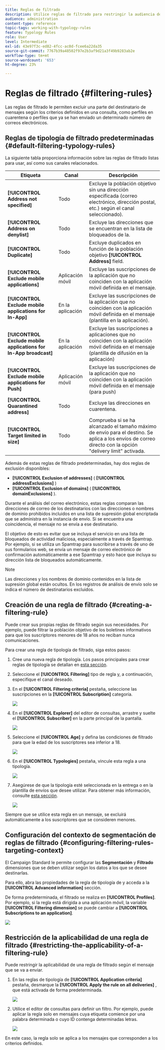 ```yaml
---
title: Reglas de filtrado
description: Utilice reglas de filtrado para restringir la audiencia de sus mensajes.
audience: administration
content-type: reference
topic-tags: working-with-typology-rules
feature: Typology Rules
role: User
level: Intermediate
exl-id: 43e97f3c-ed82-4fcc-ac0d-fcee6a22da35
source-git-commit: 7767b39a48502f97e2b3af9d21a3f49b9283ab2e
workflow-type: tm+mt
source-wordcount: '653'
ht-degree: 23%

---
```


# Reglas de filtrado {#filtering-rules}

Las reglas de filtrado le permiten excluir una parte del destinatario de mensajes según los criterios definidos en una consulta, como perfiles en cuarentena o perfiles que ya se han enviado un determinado número de correos electrónicos.

## Reglas de tipología de filtrado predeterminadas {#default-filtering-typology-rules}

La siguiente tabla proporciona información sobre las reglas de filtrado listas para usar, así como sus canales relacionados.

| Etiqueta | Canal | Descripción |
| ---------|----------|---------|
| **[!UICONTROL Address not specified]** | Todo | Excluye la población objetivo sin una dirección especificada (correo electrónico, dirección postal, etc.) según el canal seleccionado). |
| **[!UICONTROL Address on denylist]** | Todo | Excluye las direcciones que se encuentran en la lista de bloqueados de la. |
| **[!UICONTROL Duplicate]** | Todo | Excluye duplicados en función de la población objetivo **[!UICONTROL Address]** field. |
| **[!UICONTROL Exclude mobile applications]** | Aplicación móvil | Excluye las suscripciones de la aplicación que no coinciden con la aplicación móvil definida en el mensaje. |
| **[!UICONTROL Exclude mobile applications for In-App]** | En la aplicación | Excluye las suscripciones de la aplicación que no coinciden con la aplicación móvil definida en el mensaje (plantilla en la aplicación). |
| **[!UICONTROL Exclude mobile applications for In-App broadcast]** | En la aplicación | Excluye las suscripciones a aplicaciones que no coinciden con la aplicación móvil definida en el mensaje (plantilla de difusión en la aplicación) |
| **[!UICONTROL Exclude mobile applications for Push]** | Aplicación móvil | Excluye las suscripciones de la aplicación que no coinciden con la aplicación móvil definida en el mensaje (para push) |
| **[!UICONTROL Quarantined address]** | Todo | Excluye las direcciones en cuarentena. |
| **[!UICONTROL Target limited in size]** | Todo | Comprueba si se ha alcanzado el tamaño máximo de envío para el destino. Se aplica a los envíos de correo directo con la opción &quot;delivery limit&quot; activada. |

Además de estas reglas de filtrado predeterminadas, hay dos reglas de exclusión disponibles:

* **[!UICONTROL Exclusion of addresses]** ( **[!UICONTROL addressExclusions]** )
* **[!UICONTROL Exclusion of domains]** ( **[!UICONTROL domainExclusions]** ).

Durante el análisis del correo electrónico, estas reglas comparan las direcciones de correo de los destinatarios con las direcciones o nombres de dominio prohibidos incluidos en una lista de supresión global encriptada que se administra en la instancia de envío. Si se encuentra una coincidencia, el mensaje no se envía a ese destinatario.

El objetivo de esto es evitar que se incluya el servicio en una lista de bloqueados de actividad maliciosa, especialmente a través de Spamtrap. Por ejemplo, si se utiliza un Spamtrap para suscribirse a través de uno de sus formularios web, se envía un mensaje de correo electrónico de confirmación automáticamente a ese Spamtrap y esto hace que incluya su dirección lista de bloqueados automáticamente.

>[!NOTE]
>
>Las direcciones y los nombres de dominio contenidos en la lista de supresión global están ocultos. En los registros de análisis de envío solo se indica el número de destinatarios excluidos.

## Creación de una regla de filtrado {#creating-a-filtering-rule}

Puede crear sus propias reglas de filtrado según sus necesidades. Por ejemplo, puede filtrar la población objetivo de los boletines informativos para que los suscriptores menores de 18 años no reciban nunca comunicaciones.

Para crear una regla de tipología de filtrado, siga estos pasos:

1. Cree una nueva regla de tipología. Los pasos principales para crear reglas de tipología se detallan en [esta sección](../../sending/using/managing-typology-rules.md).

1. Seleccione el **[!UICONTROL Filtering]** tipo de regla y, a continuación, especifique el canal deseado.

1. En el **[!UICONTROL Filtering criteria]** pestaña, seleccione las suscripciones en la **[!UICONTROL Subscription]** categoría.

   ![](assets/typology_create-rule-subscription.png)

1. En el **[!UICONTROL Explorer]** del editor de consultas, arrastre y suelte el **[!UICONTROL Subscriber]** en la parte principal de la pantalla.

   ![](assets/typology_create-rule-subscriber.png)

1. Seleccione el **[!UICONTROL Age]** y defina las condiciones de filtrado para que la edad de los suscriptores sea inferior a 18.

   ![](assets/typology_create-rule-age.png)

1. En el **[!UICONTROL Typologies]** pestaña, vincule esta regla a una tipología.

   ![](assets/typology_create-rule-typology.png)

1. Asegúrese de que la tipología esté seleccionada en la entrega o en la plantilla de envíos que desee utilizar. Para obtener más información, consulte [esta sección](../../sending/using/managing-typologies.md#applying-typologies-to-messages).

   ![](assets/typology_template.png)

Siempre que se utilice esta regla en un mensaje, se excluirá automáticamente a los suscriptores que se consideren menores.

## Configuración del contexto de segmentación de reglas de filtrado {#configuring-filtering-rules-targeting-context}

El Campaign Standard le permite configurar las  **Segmentación** y **Filtrado** dimensiones que se deben utilizar según los datos a los que se desee destinarlas.

Para ello, abra las propiedades de la regla de tipología de y acceda a la **[!UICONTROL Advanced information]** sección.

De forma predeterminada, el filtrado se realiza en **[!UICONTROL Profiles]**. Por ejemplo, si la regla está dirigida a una aplicación móvil, la variable **[!UICONTROL Filtering dimension]** se puede cambiar a **[!UICONTROL Subscriptions to an application]**.

![](assets/typology_rule-order_2.png)

## Restricción de la aplicabilidad de una regla de filtrado {#restricting-the-applicability-of-a-filtering-rule}

Puede restringir la aplicabilidad de una regla de filtrado según el mensaje que se va a enviar.

1. En las reglas de tipología de **[!UICONTROL Application criteria]** pestaña, desmarque la **[!UICONTROL Apply the rule on all deliveries]** , que está activada de forma predeterminada.

   ![](assets/typology_limit.png)

1. Utilice el editor de consultas para definir un filtro. Por ejemplo, puede aplicar la regla solo en mensajes cuya etiqueta comience por una palabra determinada o cuyo ID contenga determinadas letras.

   ![](assets/typology_limit-rule.png)

En este caso, la regla solo se aplica a los mensajes que corresponden a los criterios definidos.
